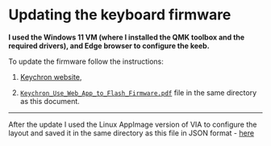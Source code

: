 # Updating the keyboard firmware

**I used the Windows 11 VM (where I installed the QMK toolbox and the required drivers), and Edge browser to configure the keeb.**

To update the firmware follow the instructions:

1. [Keychron website](https://www.keychron.com/pages/how-to-factory-reset-or-use-the-launcher-web-app-to-flash-firmware-for-your-keyboard),

2. [`Keychron_Use_Web_App_to_Flash_Firmware.pdf`](./Keychron_Use_Web_App_to_Flash_Firmware.pdf) file in the same directory as this document.

---

After the update I used the Linux AppImage version of VIA to configure the layout and saved it in the same directory as this file in JSON format - [here](./keychron_q8_ansi_knob.layout.json)